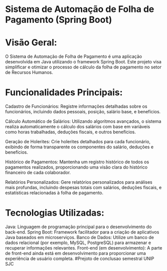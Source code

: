 
# Sistema de Automação de Folha de Pagamento (Spring Boot)

# Visão Geral:
O Sistema de Automação de Folha de Pagamento é uma aplicação desenvolvida em Java utilizando o framework Spring Boot. Este projeto visa simplificar e otimizar o processo de cálculo da folha de pagamento no setor de Recursos Humanos.

# Funcionalidades Principais:
Cadastro de Funcionários: Registre informações detalhadas sobre os funcionários, incluindo dados pessoais, posição, salário base, e benefícios.

Cálculo Automático de Salários: Utilizando algoritmos avançados, o sistema realiza automaticamente o cálculo dos salários com base em variáveis como horas trabalhadas, deduções fiscais, e outros benefícios.

Geração de Holerites: Crie holerites detalhados para cada funcionário, exibindo de forma transparente os componentes do salário, deduções e benefícios.

Histórico de Pagamentos: Mantenha um registro histórico de todos os pagamentos realizados, proporcionando uma visão clara do histórico financeiro de cada colaborador.

Relatórios Personalizados: Gere relatórios personalizados para análises mais profundas, incluindo despesas totais com salários, deduções fiscais, e estatísticas relacionadas à folha de pagamento.

# Tecnologias Utilizadas:
Java: Linguagem de programação principal para o desenvolvimento do back-end.
Spring Boot: Framework facilitador para a criação de aplicativos Java baseados em microserviços.
Banco de Dados: Utilize um banco de dados relacional (por exemplo, MySQL, PostgreSQL) para armazenar e recuperar informações relevantes.
Front-end (em desenvolvimento): A parte de front-end ainda está em desenvolvimento para proporcionar uma experiência de usuário completa.
#Prejoto de conclusao semestral UNIP SJC

